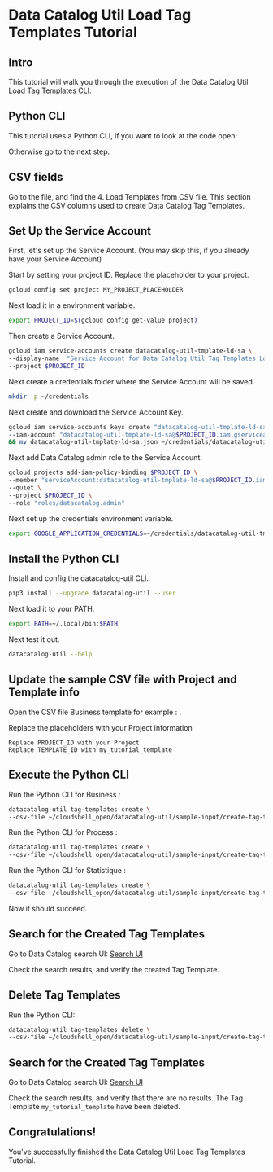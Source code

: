 <!---
Note: This tutorial is meant for Google Cloud Shell, and can be opened by going to
http://gstatic.com/cloudssh/images/open-btn.svg)](https://console.cloud.google.com/cloudshell/open?git_repo=https://github.com/mesmacosta/datacatalog-util&tutorial=tutorials/tag-templates/TUTORIAL.LOAD.md)--->
# Data Catalog Util Load Tag Templates Tutorial

<!-- TODO: analytics id? -->
<walkthrough-author name="mesmacosta@gmail.com" tutorialName="Data Catalog Util Load Tag Templates Tutorial" repositoryUrl="https://github.com/mesmacosta/datacatalog-util"></walkthrough-author>

## Intro

This tutorial will walk you through the execution of the Data Catalog Util Load Tag Templates CLI.

## Python CLI

This tutorial uses a Python CLI, if you want to look at the code open:
<walkthrough-editor-open-file filePath="cloudshell_open/datacatalog-util/src/datacatalog_util/datacatalog_util_cli.py"
                              text="datacatalog_util_cli.py">
</walkthrough-editor-open-file>.

Otherwise go to the next step.

## CSV fields

Go to the
<walkthrough-editor-open-file filePath="cloudshell_open/datacatalog-util/README.md" text="README.md">
</walkthrough-editor-open-file> file, and find the 4. Load Templates from CSV file.
This section explains the CSV columns used to create Data Catalog Tag Templates.

## Set Up the Service Account

First, let's set up the Service Account. (You may skip this, if you already have your Service Account)

Start by setting your project ID. Replace the placeholder to your project.
```bash
gcloud config set project MY_PROJECT_PLACEHOLDER
```

Next load it in a environment variable.
```bash
export PROJECT_ID=$(gcloud config get-value project)
```

Then create a Service Account.
```bash
gcloud iam service-accounts create datacatalog-util-tmplate-ld-sa \
--display-name  "Service Account for Data Catalog Util Tag Templates Load CLI" \
--project $PROJECT_ID
```

Next create a credentials folder where the Service Account will be saved.
```bash
mkdir -p ~/credentials
```

Next create and download the Service Account Key.
```bash
gcloud iam service-accounts keys create "datacatalog-util-tmplate-ld-sa.json" \
--iam-account "datacatalog-util-tmplate-ld-sa@$PROJECT_ID.iam.gserviceaccount.com" \
&& mv datacatalog-util-tmplate-ld-sa.json ~/credentials/datacatalog-util-tmplate-ld-sa.json
```

Next add Data Catalog admin role to the Service Account.
```bash
gcloud projects add-iam-policy-binding $PROJECT_ID \
--member "serviceAccount:datacatalog-util-tmplate-ld-sa@$PROJECT_ID.iam.gserviceaccount.com" \
--quiet \
--project $PROJECT_ID \
--role "roles/datacatalog.admin"
```

Next set up the credentials environment variable.
```bash
export GOOGLE_APPLICATION_CREDENTIALS=~/credentials/datacatalog-util-tmplate-ld-sa.json
```

## Install the Python CLI

Install and config the datacatalog-util CLI.
```bash
pip3 install --upgrade datacatalog-util --user
```
Next load it to your PATH.
```bash
export PATH=~/.local/bin:$PATH
```

Next test it out.
```bash
datacatalog-util --help
```

## Update the sample CSV file with Project and Template info

Open the CSV file Business template for example :
<walkthrough-editor-open-file filePath="cloudshell_open/datacatalog-util/sample-input/create-tag-templates/Business.csv"
                              text="Business.csv">
</walkthrough-editor-open-file>.

Replace the placeholders with your Project information
```
Replace PROJECT_ID with your Project
Replace TEMPLATE_ID with my_tutorial_template
```

## Execute the Python CLI

Run the Python CLI for Business :
```bash
datacatalog-util tag-templates create \
--csv-file ~/cloudshell_open/datacatalog-util/sample-input/create-tag-templates/Business.csv
```

Run the Python CLI for Process :
```bash
datacatalog-util tag-templates create \
--csv-file ~/cloudshell_open/datacatalog-util/sample-input/create-tag-templates/Process.csv
```

Run the Python CLI for Statistique :
```bash
datacatalog-util tag-templates create \
--csv-file ~/cloudshell_open/datacatalog-util/sample-input/create-tag-templates/Statistique.csv
```

Now it should succeed.

## Search for the Created Tag Templates

Go to Data Catalog search UI:
[Search UI](https://console.cloud.google.com/datacatalog?q=my_tutorial_template&qTypes=TAG_TEMPLATE)

Check the search results, and verify the created Tag Template.

## Delete Tag Templates

Run the Python CLI:
```bash
datacatalog-util tag-templates delete \
--csv-file ~/cloudshell_open/datacatalog-util/sample-input/create-tag-templates/tag-templates-opt-1-all-metadata.csv
```

## Search for the Created Tag Templates

Go to Data Catalog search UI:
[Search UI](https://console.cloud.google.com/datacatalog?q=my_tutorial_template&qTypes=TAG_TEMPLATE)

Check the search results, and verify that there are no results. The Tag Template `my_tutorial_template` 
have been deleted.

## Congratulations!

<walkthrough-conclusion-trophy></walkthrough-conclusion-trophy>

You've successfully finished the Data Catalog Util Load Tag Templates Tutorial.
